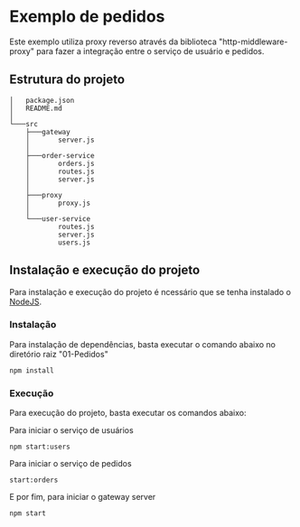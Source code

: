 Exemplo de pedidos
===================================

Este exemplo utiliza proxy reverso através da biblioteca "http-middleware-proxy" para fazer a integração entre o serviço de usuário e pedidos.

## Estrutura do projeto

```
│   package.json
│   README.md
│
└───src
    ├───gateway
    │       server.js
    │
    ├───order-service
    │       orders.js
    │       routes.js
    │       server.js
    │
    ├───proxy
    │       proxy.js
    │
    └───user-service
            routes.js
            server.js
            users.js
```

## Instalação e execução do projeto

Para instalação e execução do projeto é ncessário que se tenha instalado o [NodeJS](https://nodejs.org/).

### Instalação

Para instalação de dependências, basta executar o comando abaixo no diretório raiz "01-Pedidos"

```
npm install
```

### Execução

Para execução do projeto, basta executar os comandos abaixo:

Para iniciar o serviço de usuários

```
npm start:users
```
Para iniciar o serviço de pedidos

```
start:orders
```

E por fim, para iniciar o gateway server

```
npm start
```